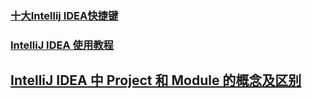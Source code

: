 ### [十大Intellij IDEA快捷键](http://blog.csdn.net/dc_726/article/details/42784275)
### [IntelliJ IDEA 使用教程](http://whudoc.qiniudn.com/2016/IntelliJ-IDEA-Tutorial/index.html)

## [IntelliJ IDEA 中 Project 和 Module 的概念及区别](https://blog.csdn.net/qq_35246620/article/details/65448689)